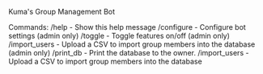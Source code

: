 
Kuma's Group Management Bot

Commands:
/help - Show this help message
/configure <setting> <value> - Configure bot settings (admin only)
/toggle <feature> - Toggle features on/off (admin only)
/import_users - Upload a CSV to import group members into the database (admin only)
/print_db - Print the database to the owner.
/import_users - Upload a CSV to import group members into the database